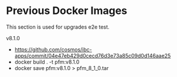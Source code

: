 # Previous Docker Images

This section is used for upgrades e2e test.

v8.1.0

- <https://github.com/cosmos/ibc-apps/commit/04e47eb429d0cecd76d3e73a85c09d0d146aae25>
- docker build . -t pfm:v8.1.0
- docker save pfm:v8.1.0 > pfm_8_1_0.tar
